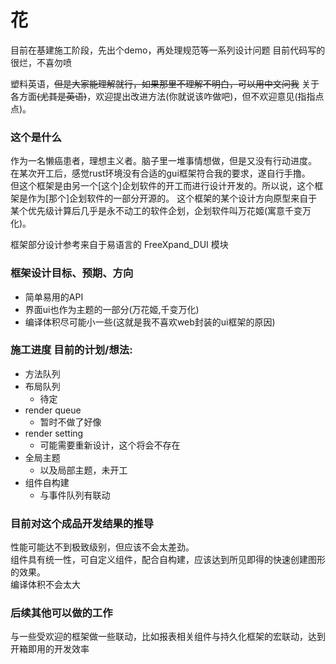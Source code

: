 # 花

目前在基建施工阶段，先出个demo，再处理规范等一系列设计问题
目前代码写的很烂，不喜勿喷

塑料英语，~~但是大家能理解就行，如果那里不理解不明白，可以用中文问我~~
关于各方面~~(尤其是英语)~~，欢迎提出改进方法(你就说该咋做吧)，但不欢迎意见(指指点点)。

### 这个是什么

作为一名懒癌患者，理想主义者。脑子里一堆事情想做，但是又没有行动进度。  
在某次开工后，感觉rust环境没有合适的gui框架符合我的要求，遂自行手撸。   
但这个框架是由另一个[这个]企划软件的开工而进行设计开发的。所以说，这个框架是作为[那个]企划软件的一部分开源的。
这个框架的某个设计方向原型来自于某个优先级计算后几乎是永不动工的软件企划，企划软件叫万花姬(寓意千变万化)。



框架部分设计参考来自于易语言的 FreeXpand_DUI 模块


### 框架设计目标、预期、方向

- 简单易用的API
- 界面ui也作为主题的一部分(万花姬,千变万化)
- 编译体积尽可能小一些(这就是我不喜欢web封装的ui框架的原因)

### 施工进度 目前的计划/想法:

- 方法队列
- 布局队列
  - 待定 
- render queue
  - 暂时不做了好像
- render setting
  - 可能需要重新设计，这个将会不存在
- 全局主题
  - 以及局部主题，未开工
- 组件自构建
  - 与事件队列有联动 

### 目前对这个成品开发结果的推导

性能可能达不到极致级别，但应该不会太差劲。  
组件具有统一性，可自定义组件，配合自构建，应该达到所见即得的快速创建图形的效果。  
编译体积不会太大  

### 后续其他可以做的工作

与一些受欢迎的框架做一些联动，比如报表相关组件与持久化框架的宏联动，达到开箱即用的开发效率